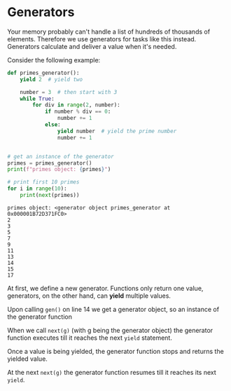 # Generators
Your memory probably can't handle a list of hundreds of thousands of elements.
Therefore we use generators for tasks like this instead.
Generators calculate and deliver a value when it's needed.

Consider the following example:

```python
def primes_generator():
    yield 2  # yield two

    number = 3  # then start with 3
    while True:
        for div in range(2, number):
            if number % div == 0:
                number += 1
            else:
                yield number  # yield the prime number
                number += 1


# get an instance of the generator
primes = primes_generator()
print(f"primes object: {primes}")

# print first 10 primes
for i in range(10):
    print(next(primes))
```

```
primes object: <generator object primes_generator at 0x000001B72D371FC0>
2
3
5
7
9
11
13
14
15
17
```

At first, we define a new generator.
Functions only return one value, generators, on the other hand, can
**yield** multiple values.

Upon calling `gen()` on line 14 we get a generator object, so an instance
of the generator function

When we call `next(g)` (with g being the generator object) the generator
function executes till it reaches the next `yield` statement.

Once a value is being yielded, the generator function stops and returns
the yielded value.

At the next `next(g)` the generator function resumes till it reaches
its next `yield`.
